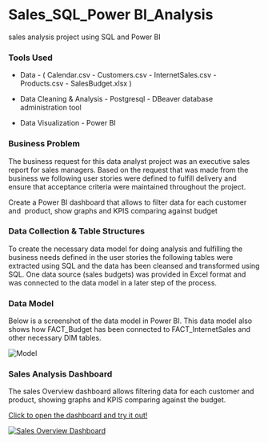 # Sales_SQL_Power BI_Analysis
sales analysis project using SQL and Power BI

<h3>Tools Used</h3>

- Data - ( Calendar.csv - Customers.csv - InternetSales.csv - Products.csv  - SalesBudget.xlsx )
  
- Data Cleaning & Analysis - Postgresql - DBeaver database administration tool

- Data Visualization - Power BI


<h3>Business Problem</h3>
<p>The business request for this data analyst project was an executive sales report for sales managers. Based on the request that was made from the business we following user stories were defined to fulfill delivery and ensure that acceptance criteria were maintained throughout the project.
  
  <p>Create a Power BI dashboard that allows to filter data for each customer and  product, show graphs and KPIS comparing against budget</p>
</p>


<h3>Data Collection & Table Structures</h3>
<p>
To create the necessary data model for doing analysis and fulfilling the business needs defined in the user stories the following tables were extracted using SQL and the data has been cleansed and transformed using SQL. One data source (sales budgets) was provided in Excel format and was connected to the data model in a later step of the process. 
</p>

<h3>Data Model</h3>
<P>Below is a screenshot of the data model in Power BI. This data model also shows how FACT_Budget has been connected to FACT_InternetSales and other necessary DIM tables.</P>


![Model](https://github.com/khaled-gohar/SQL_PBI_SalesAnalysis/assets/133038582/826a2472-ad14-4784-bf44-873557c033f5)


<h3>Sales Analysis Dashboard</h3>
The sales Overview dashboard allows filtering data for each customer and product, showing graphs and KPIS comparing against the budget.
<p>
<a href="https://app.powerbi.com/view?r=eyJrIjoiOGNiYzhiZWQtZTIzYS00NTE3LWFkMWQtNjEyODQwYzQ1Mzg1IiwidCI6IjIzZGI2ZTA2LTA1YzQtNDg5ZC1iMTM2LWNiYTk0YThlNmYzNiIsImMiOjh9" target="blank">
Click to open the dashboard and try it out!
</p>

![Sales Overview Dashboard](https://github.com/khaled-gohar/SQL_PBI_SalesAnalysis/assets/133038582/64ee3e99-405e-4332-b8af-62f382ea7dca)




